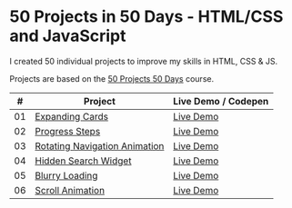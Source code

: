 # 50 Projects in 50 Days - HTML/CSS and JavaScript

I created 50 individual projects to improve my skills in HTML, CSS & JS.

Projects are based on the [50 Projects 50 Days](https://50projects50days.com) course.

|  #  | Project                                                            | Live Demo / Codepen                                             |
| :-: | ------------------------------------------------------------------ | --------------------------------------------------------------- |
| 01  | [Expanding Cards](../main/01_expanding-cards)                      | [Live Demo](https://espresso.cat/projects/50projects50days/01/) |
| 02  | [Progress Steps](../main/02_progress-steps)                        | [Live Demo](https://espresso.cat/projects/50projects50days/02/) |
| 03  | [Rotating Navigation Animation](../main/03_rotating-nav-animation) | [Live Demo](https://espresso.cat/projects/50projects50days/03/) |
| 04  | [Hidden Search Widget](../main/04_hidden-search-widget)            | [Live Demo](https://espresso.cat/projects/50projects50days/04/) |
| 05  | [Blurry Loading](../main/00_blurry-loading)                        | [Live Demo](https://espresso.cat/projects/50projects50days/05/) |
| 06  | [Scroll Animation](../main/00_scroll-animation)                    | [Live Demo](https://espresso.cat/projects/50projects50days/06/) |
